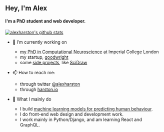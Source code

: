 ## Hey, I'm Alex

#### I'm a PhD student and web developer.

[![alexharston's github stats](https://github-readme-stats.vercel.app/api?username=alexharston&count_private=true)](https://github.com/anuraghazra/github-readme-stats)



- 🔭 I’m currently working on
  - [my PhD in Computational Neuroscience](https://faisallab.org/members/alex-harston) at Imperial College London
  - my startup, [goodwright](https://goodwright.org)
  - some [side projects](https://harston.io/projects), like [SciDraw](https://scidraw.io)

- 📫 How to reach me:
  - through twitter [@alexharston](https://twitter.com/alexharston)
  - through [harston.io](https://harston.io)

- 💯 What I mainly do
  - I build [machine learning models for predicting human behaviour](https://harston.io/research).
  - I do front-end web design and development work.
  - I work mainly in Python/Django, and am learning React and GraphQL.

